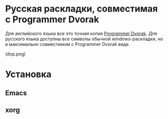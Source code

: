 Русская раскладки, совместимая с Programmer Dvorak
===========================================================================

Для английского языка все это точная копия [Programmer
Dvorak](http://www.kaufmann.no/roland/dvorak/).  Для русского языка
доступны все символы обычной windows-раскладки, но в максимально
совместимом с Programmer Dvorak виде.

(dvp.png)

Установка
=========

Emacs
-----

xorg
----
